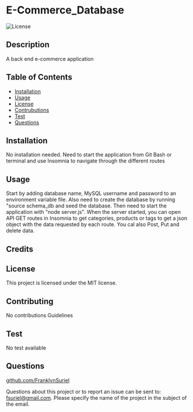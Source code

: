 # E-Commerce_Database
 
![License](https://img.shields.io/badge/license-MIT-green)
  
## Description
  
A back end e-commerce application  

## Table of Contents

  - [Installation](#Installation)
  - [Usage](#Usage)
  - [License](#License)
  - [Contrubutions](#Contributions)
  - [Test](#Test)
  - [Questions](#Questions)

## Installation

No installation needed. Need to start the application from Git Bash or terminal and use Insomnia to navigate through the different routes

## Usage

Start by adding database name, MySQL username and password to an environment variable file. Also need to create the database by running "source schema_db and seed the database. Then need to start the application with "node server.js". When the server started, you can open API GET routes in Insomnia to get categories, products or tags to get a json object with the data requested by each route. You cal also Post, Put and delete data. 



## Credits



## License

This project is licensed under the MIT license.

## Contributing

No contributions Guidelines

## Test

No test available

## Questions

[github.com/FranklynSuriel](https://github.com/FranklynSuriel)

Questions about this project or to report an issue can be sent to:
fsuriel@gmail.com. Please specify the name of the project in the subject of the email.
